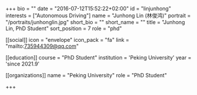 +++
bio = ""
date = "2016-07-12T15:52:22+02:00"
id = "linjunhong"
interests = ["Autonomous Driving"]
name = "Junhong Lin (林俊鸿)"
portrait = "/portraits/junhonglin.jpg"
short_bio = ""
short_name = ""
title = "Junhong Lin, PhD Student"
sort_position = 7 
role = "phd"

[[social]]
    icon = "envelope"
    icon_pack = "fa"
    link = "mailto:735944309@qq.com"

[[education]]
    course = "PhD Student"
    institution = 'Peking University'
    year = 'since 2021.9'

[[organizations]]
    name = "Peking University"
    role = "PhD Student"

+++

